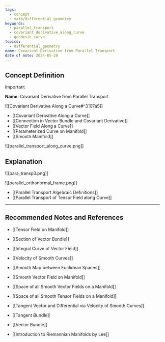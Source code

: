 ```yaml
---
tags:
  - concept
  - math/differential_geometry
keywords:
  - parallel_transport
  - covariant_derivative_along_curve
  - geodesic_curve
topics:
  - differential_geometry
name: Covariant Derivative from Parallel Transport
date of note: 2024-05-20
---
```


## Concept Definition

>[!important]
>**Name**: Covariant Derivative from Parallel Transport

![[Covariant Derivative Along a Curve#^3107a5]]




- [[Covariant Derivative Along a Curve]]
- [[Connection in Vector Bundle and Covariant Derivative]]
- [[Vector Field Along a Curve]]
- [[Parameterized Curve on Manifold]]
- [[Smooth Manifold]]




![[parallel_transport_along_curve.png]]



## Explanation





![[para_transp3.png]]


![[parallel_orthonormal_frame.png]]




- [[Parallel Transport Algebraic Definitions]]
- [[Parallel Transport of Tensor Field along Curve]]



-----------
##  Recommended Notes and References



- [[Tensor Field on Manifold]]
- [[Section of Vector Bundle]]
- [[Integral Curve of Vector Field]]

- [[Velocity of Smooth Curves]]

- [[Smooth Map between Euclidean Spaces]]
- [[Smooth Vector Field on Manifold]]
- [[Space of all Smooth Vector Fields on a Manifold]]
- [[Space of all Smooth Tensor Fields on a Manifold]]
- [[Tangent Vector and Differential via Velocity of Smooth Curves]]
- [[Tangent Bundle]]
- [[Vector Bundle]]



- [[Introduction to Riemannian Manifolds by Lee]]